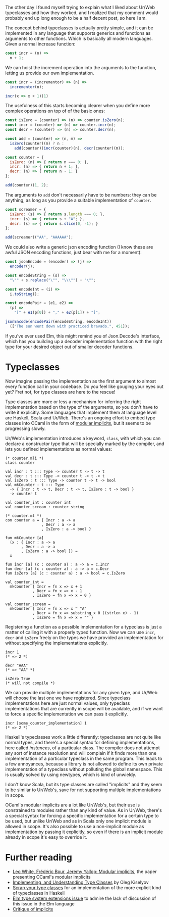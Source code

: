 The other day I found myself trying to explain what I liked about Ur/Web typeclasses
and how they worked, and I realized that my comment would probably end up long
enough to be a half decent post, so here I am.

The concept behind typeclasses is actually pretty simple, and it can be
implemented in any language that supports generics and functions as arguments
to other functions. Which is basically all modern languages.
Given a normal increase function:

```javascript
const incr = (n) =>
  n + 1;
```

We can hoist the increment operation into the arguments to the function,
letting us provide our own implementation.

```javascript
const incr = (incrementor) => (n) =>
  incrementor(n);

incr(x => x + 1)(1)
```

The usefulness of this starts becoming clearer when you define more complex
operations on top of of the basic ones:

```javascript
const isZero = (counter) => (n) => counter.isZero(n);
const incr = (counter) => (n) => counter.incr(n);
const decr = (counter) => (n) => counter.decr(n);

const add = (counter) => (n, m) =>
  isZero(counter)(m) ? n :
    add(counter)(incr(counter)(n), decr(counter)(m));

const counter = {
  isZero: (n) => { return n === 0; },
  incr: (n) => { return n + 1; },
  decr: (n) => { return n - 1; }
};

add(counter)(1, 2);
```

The arguments to `add` don't necessarily have to be numbers: they can be
anything, as long as you provide a suitable implementation of `counter`.

```javascript
const screamer = {
  isZero: (s) => { return s.length === 0; },
  incr: (s) => { return s + "A"; },
  decr: (s) => { return s.slice(0, -1); }
};

add(screamer)("AA", "AAAAAA");
```

We could also write a generic json encoding function (I know these are awful
JSON encoding functions, just bear with me for a moment):

```javascript
const jsonEncode = (encoder) => (j) =>
  encoder(j);

const encodeString = (s) =>
  "\"" + s.replace("\"", "\\\"") + "\"";

const encodeInt = (i) =>
  i.toString();

const encodePair = (e1, e2) =>
  (p) =>
    "[" + e1(p[0]) + "," + e2(p[1]) + "]";

jsonEncode(encodePair(encodeString, encodeInt))
  (["The sun went down with practiced bravado.", 451]);
```

If you've ever used Elm, this might remind you of Json.Decode's interface,
which has you building up a decoder implementation function with the right type
for your desired object out of smaller decoder functions.

# Typeclasses

Now imagine passing the implementation as the first argument to almost every
function call in your codebase. Do you feel like gouging your eyes out yet?
Fret not, for type classes are here to the rescue!

Type classes are more or less a mechanism for inferring the right
implementation based on the type of the arguments, so you don't have
to write it explicitly. Some languages that implement them at language level
are Haskell, Scala and Ur/Web. There's an ongoing effort to embed type classes
into OCaml in the form of [modular implicits](http://ocamllabs.io/doc/implicits.html),
but it seems to be progressing slowly.

Ur/Web's implementation introduces a keyword, `class`, with which you can
declare a constructor type that will be specially marked by the compiler, and
lets you defined implementations as normal values:

```ur
(* counter.mli *)
class counter

val incr : t ::: Type -> counter t -> t -> t
val decr : t ::: Type -> counter t -> t -> t
val isZero : t ::: Type -> counter t -> t -> bool
val mkCounter : t ::: Type
  -> { Incr : t -> t, Decr : t -> t, IsZero : t -> bool }
  -> counter t

val counter_int : counter int
val counter_scream : counter string

(* counter.ml *)
con counter a = { Incr : a -> a
                , Decr : a -> a
                , IsZero : a -> bool }

fun mkCounter [a]
  (x : { Incr : a -> a
       , Decr : a -> a
       , IsZero : a -> bool }) =
  x

fun incr [a] (c : counter a) : a -> a = c.Incr
fun decr [a] (c : counter a) : a -> a = c.Decr
fun isZero [a] (c : counter a) : a -> bool = c.IsZero

val counter_int =
  mkCounter { Incr = fn x => x + 1
            , Decr = fn x => x - 1
            , IsZero = fn x => x = 0 }

val counter_scream =
  mkCounter { Incr = fn x => x ^ "A"
            , Decr = fn x => substring x 0 ((strlen x) - 1)
            , IsZero = fn x => x = "" }
```

Registering a function as a possible implementation for a typeclass is just
a matter of calling it with a properly typed function. Now we can use `incr`,
`decr` and `isZero` freely on the types we have provided an implementation for
without specifying the implementations explicitly.

```ur
incr 1
(* => 2 *)

decr "AAA"
(* => "AA" *)

isZero True
(* will not compile *)
```

We can provide multiple implementations for any given type, and Ur/Web will
choose the last one we have registered. Since typeclass implementations here
are just normal values, only typeclass implementations that are currently in
scope will be available, and if we want to force a specific implementation we
can pass it explicitly.

```ur
incr [some_counter_implementation] 1
(* => 2 *)
```

Haskell's typeclasses work a little differently: typeclasses are not quite like
normal types, and there's a special syntax for defining implementations, here
called *instances*, of a particular class. The compiler does not attempt any
sort of instance resolution and will complain if it finds more than one
implementation of a particular typeclass in the same program. This leads to a
few annoyances, because a library is not allowed to define its own private
implementation of a typeclass without polluting the global namespace. This
is usually solved by using newtypes, which is kind of unwieldy.

I don't know Scala, but its type classes are called "implicits" and they seem
to be similar to Ur/Web's, save for not supporting multiple implementations in
scope.

OCaml's modular implicits are a lot like Ur/Web's, but their use is constrained
to modules rather than any kind of value. As in Ur/Web, there's a special
syntax for forcing a specific implementation for a certain type to be used,
but unlike Ur/Web and as in Scala only one implicit module is allowed in scope.
It's also possible to use a non-implicit module as implementation by passing it
explicitly, so even if there is an implicit module already in scope it's easy
to override it.

# Further reading

* [Leo White, Frédéric Bour, Jeremy Yallop: Modular implicits](https://arxiv.org/pdf/1512.01895.pdf), the paper presenting OCaml's modular implicits
* [Implementing, and Understanding Type Classes](http://okmij.org/ftp/Computation/typeclass.html) by Oleg Kiselyov
* [Scrap your type classes](http://www.haskellforall.com/2012/05/scrap-your-type-classes.html) for an implementation of the more explicit kind of typeclasses in Haskell
* [Elm type system extensions issue](https://github.com/elm-lang/elm-compiler/issues/1039) to admire the lack of discussion of this issue in the Elm language
* [Critique of implicits](https://discuss.ocaml.org/t/critique-of-implicits/3031)

